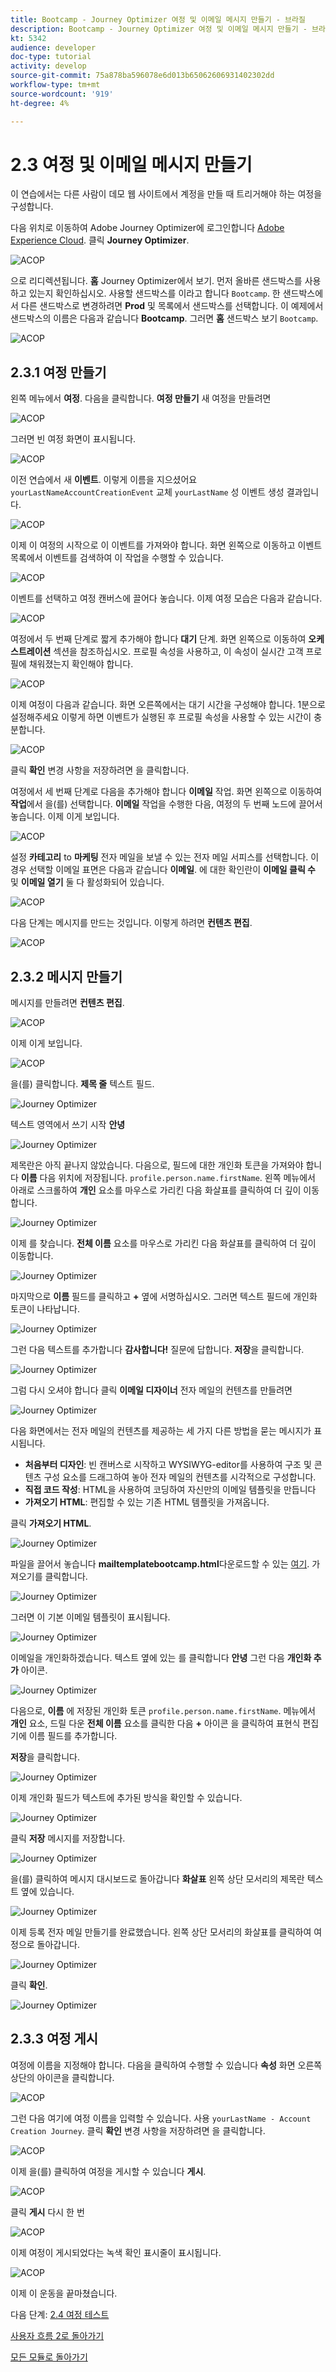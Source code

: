 ```yaml
---
title: Bootcamp - Journey Optimizer 여정 및 이메일 메시지 만들기 - 브라질
description: Bootcamp - Journey Optimizer 여정 및 이메일 메시지 만들기 - 브라질
kt: 5342
audience: developer
doc-type: tutorial
activity: develop
source-git-commit: 75a878ba596078e6d013b65062606931402302dd
workflow-type: tm+mt
source-wordcount: '919'
ht-degree: 4%

---
```


# 2.3 여정 및 이메일 메시지 만들기

이 연습에서는 다른 사람이 데모 웹 사이트에서 계정을 만들 때 트리거해야 하는 여정을 구성합니다.

다음 위치로 이동하여 Adobe Journey Optimizer에 로그인합니다 [Adobe Experience Cloud](https://experience.adobe.com). 클릭 **Journey Optimizer**.

![ACOP](./images/acophome.png)

으로 리디렉션됩니다. **홈**  Journey Optimizer에서 보기. 먼저 올바른 샌드박스를 사용하고 있는지 확인하십시오. 사용할 샌드박스를 이라고 합니다 `Bootcamp`. 한 샌드박스에서 다른 샌드박스로 변경하려면 **Prod** 및 목록에서 샌드박스를 선택합니다. 이 예제에서 샌드박스의 이름은 다음과 같습니다 **Bootcamp**. 그러면 **홈** 샌드박스 보기 `Bootcamp`.

![ACOP](./images/acoptriglp.png)

## 2.3.1 여정 만들기

왼쪽 메뉴에서 **여정**. 다음을 클릭합니다. **여정 만들기** 새 여정을 만들려면

![ACOP](./images/createjourney.png)

그러면 빈 여정 화면이 표시됩니다.

![ACOP](./images/journeyempty.png)

이전 연습에서 새 **이벤트**. 이렇게 이름을 지으셨어요 `yourLastNameAccountCreationEvent` 교체 `yourLastName` 성 이벤트 생성 결과입니다.

![ACOP](./images/eventdone.png)

이제 이 여정의 시작으로 이 이벤트를 가져와야 합니다. 화면 왼쪽으로 이동하고 이벤트 목록에서 이벤트를 검색하여 이 작업을 수행할 수 있습니다.

![ACOP](./images/eventlist.png)

이벤트를 선택하고 여정 캔버스에 끌어다 놓습니다. 이제 여정 모습은 다음과 같습니다.

![ACOP](./images/journeyevent.png)

여정에서 두 번째 단계로 짧게 추가해야 합니다 **대기** 단계. 화면 왼쪽으로 이동하여 **오케스트레이션** 섹션을 참조하십시오. 프로필 속성을 사용하고, 이 속성이 실시간 고객 프로필에 채워졌는지 확인해야 합니다.

![ACOP](./images/journeywait.png)

이제 여정이 다음과 같습니다. 화면 오른쪽에서는 대기 시간을 구성해야 합니다. 1분으로 설정해주세요 이렇게 하면 이벤트가 실행된 후 프로필 속성을 사용할 수 있는 시간이 충분합니다.

![ACOP](./images/journeywait1.png)

클릭 **확인** 변경 사항을 저장하려면 을 클릭합니다.

여정에서 세 번째 단계로 다음을 추가해야 합니다 **이메일** 작업. 화면 왼쪽으로 이동하여 **작업**&#x200B;에서 을(를) 선택합니다. **이메일** 작업을 수행한 다음, 여정의 두 번째 노드에 끌어서 놓습니다. 이제 이게 보입니다.

![ACOP](./images/journeyactions.png)

설정 **카테고리** to **마케팅** 전자 메일을 보낼 수 있는 전자 메일 서피스를 선택합니다. 이 경우 선택할 이메일 표면은 다음과 같습니다 **이메일**. 에 대한 확인란이 **이메일 클릭 수** 및 **이메일 열기** 둘 다 활성화되어 있습니다.

![ACOP](./images/journeyactions1.png)

다음 단계는 메시지를 만드는 것입니다. 이렇게 하려면 **컨텐츠 편집**.

![ACOP](./images/journeyactions2.png)

## 2.3.2 메시지 만들기

메시지를 만들려면 **컨텐츠 편집**.

![ACOP](./images/journeyactions2.png)

이제 이게 보입니다.

![ACOP](./images/journeyactions3.png)

을(를) 클릭합니다. **제목 줄** 텍스트 필드.

![Journey Optimizer](./images/msg5.png)

텍스트 영역에서 쓰기 시작 **안녕**

![Journey Optimizer](./images/msg6.png)

제목란은 아직 끝나지 않았습니다. 다음으로, 필드에 대한 개인화 토큰을 가져와야 합니다 **이름** 다음 위치에 저장됩니다. `profile.person.name.firstName`. 왼쪽 메뉴에서 아래로 스크롤하여 **개인** 요소를 마우스로 가리킨 다음 화살표를 클릭하여 더 깊이 이동합니다.

![Journey Optimizer](./images/msg7.png)

이제 를 찾습니다. **전체 이름** 요소를 마우스로 가리킨 다음 화살표를 클릭하여 더 깊이 이동합니다.

![Journey Optimizer](./images/msg8.png)

마지막으로 **이름** 필드를 클릭하고 **+** 옆에 서명하십시오. 그러면 텍스트 필드에 개인화 토큰이 나타납니다.

![Journey Optimizer](./images/msg9.png)

그런 다음 텍스트를 추가합니다 **감사합니다!** 질문에 답합니다. **저장**&#x200B;을 클릭합니다.

![Journey Optimizer](./images/msg10.png)

그럼 다시 오셔야 합니다 클릭 **이메일 디자이너** 전자 메일의 컨텐츠를 만들려면

![Journey Optimizer](./images/msg11.png)

다음 화면에서는 전자 메일의 컨텐츠를 제공하는 세 가지 다른 방법을 묻는 메시지가 표시됩니다.

- **처음부터 디자인**: 빈 캔버스로 시작하고 WYSIWYG-editor를 사용하여 구조 및 콘텐츠 구성 요소를 드래그하여 놓아 전자 메일의 컨텐츠를 시각적으로 구성합니다.
- **직접 코드 작성**: HTML을 사용하여 코딩하여 자신만의 이메일 템플릿을 만듭니다
- **가져오기 HTML**: 편집할 수 있는 기존 HTML 템플릿을 가져옵니다.

클릭 **가져오기 HTML**.

![Journey Optimizer](./images/msg12.png)

파일을 끌어서 놓습니다 **mailtemplatebootcamp.html**&#x200B;다운로드할 수 있는 [여기](../../assets/html/mailtemplatebootcamp.html.zip). 가져오기를 클릭합니다.

![Journey Optimizer](./images/msg13.png)

그러면 이 기본 이메일 템플릿이 표시됩니다.

![Journey Optimizer](./images/msg14.png)

이메일을 개인화하겠습니다. 텍스트 옆에 있는 를 클릭합니다 **안녕** 그런 다음 **개인화 추가** 아이콘.

![Journey Optimizer](./images/msg35.png)

다음으로, **이름** 에 저장된 개인화 토큰 `profile.person.name.firstName`. 메뉴에서 **개인** 요소, 드릴 다운 **전체 이름** 요소를 클릭한 다음 **+** 아이콘 을 클릭하여 표현식 편집기에 이름 필드를 추가합니다.

**저장**&#x200B;을 클릭합니다.

![Journey Optimizer](./images/msg36.png)

이제 개인화 필드가 텍스트에 추가된 방식을 확인할 수 있습니다.

![Journey Optimizer](./images/msg37.png)

클릭 **저장** 메시지를 저장합니다.

![Journey Optimizer](./images/msg55.png)

을(를) 클릭하여 메시지 대시보드로 돌아갑니다 **화살표** 왼쪽 상단 모서리의 제목란 텍스트 옆에 있습니다.

![Journey Optimizer](./images/msg56.png)

이제 등록 전자 메일 만들기를 완료했습니다. 왼쪽 상단 모서리의 화살표를 클릭하여 여정으로 돌아갑니다.

![Journey Optimizer](./images/msg57.png)

클릭 **확인**.

![Journey Optimizer](./images/msg57a.png)

## 2.3.3 여정 게시

여정에 이름을 지정해야 합니다. 다음을 클릭하여 수행할 수 있습니다 **속성** 화면 오른쪽 상단의 아이콘을 클릭합니다.

![ACOP](./images/journeyname.png)

그런 다음 여기에 여정 이름을 입력할 수 있습니다. 사용 `yourLastName - Account Creation Journey`. 클릭 **확인** 변경 사항을 저장하려면 을 클릭합니다.

![ACOP](./images/journeyname1.png)

이제 을(를) 클릭하여 여정을 게시할 수 있습니다 **게시**.

![ACOP](./images/publishjourney.png)

클릭 **게시** 다시 한 번

![ACOP](./images/publish1.png)

이제 여정이 게시되었다는 녹색 확인 표시줄이 표시됩니다.

![ACOP](./images/published.png)

이제 이 운동을 끝마쳤습니다.

다음 단계: [2.4 여정 테스트](./ex4.md)

[사용자 흐름 2로 돌아가기](./uc2.md)

[모든 모듈로 돌아가기](../../overview.md)